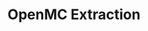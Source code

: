 ---
layout: project
title: "OpenMC Extraction"
description: "I developed a custom modification for NAAREA to enhance the OpenMC Monte Carlo nuclear simulation code, specifically tailored for their XSMR (Advanced Small Modular Reactor) design studies. This enhancement introduces the capability to simulate the continuous extraction and transfer of arbitrary nuclides between specified materials during a simulation, enabling more accurate modeling of isotopic evolution, depletion, and fuel cycle analysis. The core of the modification involved designing and implementing a new Transfer class within the OpenMC framework, conceptually similar to OpenMC's existing Chain class for decay chains. This new class incorporates a Bateman equation solver augmented with a custom transfer matrix to precisely handle the flow of nuclides between source and target materials, accounting for user-defined extraction efficiencies and residence times. The solution was implemented in Python 3 and integrated into NAAREA's Git version control system. A comprehensive suite of deliverables was provided, including the fully tested and documented source code, a detailed user manual explaining the algorithm, input parameters (using an XML-based format), and software dependencies. Furthermore, a set of four integral test cases was developed to validate the functionality and ensure accurate results, accompanied by automated test scripts for continuous integration. This custom modification provides NAAREA with a powerful and flexible tool to analyze complex depletion scenarios, optimize fuel management strategies, and ultimately enhance the design and performance of their XSMR."
short_description: "I developed a custom modification to the OpenMC nuclear simulation code for NAAREA, enabling the continuous extraction and transfer of arbitrary nuclides between materials during simulations. This feature allows for precise tracking of isotopic evolution, supporting advanced reactor design studies like NAAREA's XSMR project. The delivered solution includes a fully tested and documented codebase, integrated within NAAREA's existing workflow, along with comprehensive test cases and supporting documentation."
start_date: 2023-01-15
end_date: 2023-02-31
client: "NAAREA"
recommendation_text: "Baptiste has been working for our company since 2 years now as an external consultant on scientific computations. He was very helpful to carry out some early complicated developments and to help mentoring our junior engineers. The commercial relationship was very straightforward and quality was always there. I would recommend Baptiste in any case you need someone well-versed into neutronics calculations and clean code !"
recommendation_author: "Dr T. Kooyman"
skills:
    - Python
    - OpenMC
    - Bateman
    - Git
categories:
    - Unit testing
    - Development
    - Nuclear Engineering
---